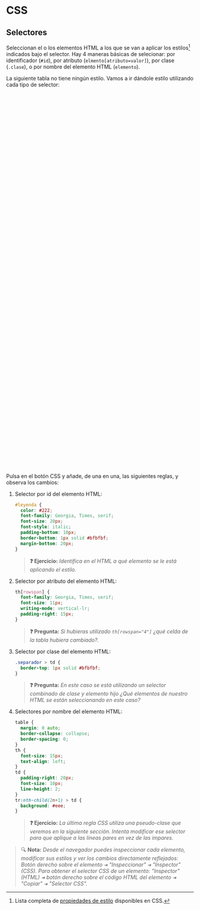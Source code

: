 # CSS
## Selectores

Seleccionan el o los elementos HTML a los que se van a aplicar los estilos[^1] indicados bajo el selector. Hay 4 maneras básicas de selecionar: por identificador (`#id`), por atributo (`elmento[atributo=valor]`), por clase (`.clase`), o por nombre del elemento HTML (`elemento`).

La siguiente tabla no tiene ningún estilo. Vamos a ir dándole estilo utilizando cada tipo de selector:

<div class="codepen" data-prefill data-height="420" data-theme-id="light" data-default-tab="result" data-editable="true" style="opacity:0">
  <pre data-lang="html">&lt;table>
  &lt;caption id="leyenda">Resumen de tipos de selectores&lt;/caption>
  &lt;thead>
    &lt;tr>
      &lt;th>&lt;/th>
      &lt;th>Tipo&lt;/th>
      &lt;th>Regla CSS&lt;/th>
      &lt;th>Elemento HTML seleccionado&lt;/th>
    &lt;/tr>
  &lt;/thead>
  &lt;tbody>
    &lt;tr class="separador">
      &lt;th rowspan="4">Básicos&lt;/th>
      &lt;td>Id&lt;/td>
      &lt;td>&lt;code>#id1 { color: gray; }&lt;/code>&lt;/td>
      &lt;td>&lt;code>&amp;lt;p id="id1">Párrafo&amp;lt;/p>&lt;/code>&lt;/td>
    &lt;/tr>
    &lt;tr>
      &lt;td>Atributo&lt;/td>
      &lt;td>&lt;code>p[title] { color: gray; }&lt;/code>&lt;/td>
      &lt;td>&lt;code>&amp;lt;p title="Título">Párrafo&amp;lt;/p>&lt;/code>&lt;/td>
    &lt;/tr>
    &lt;tr>
      &lt;td>Clase&lt;/td>
      &lt;td>&lt;code>.clase1 { color: gray; }&lt;/code>&lt;/td>
      &lt;td>&lt;code>&amp;lt;p class="clase1">Párrafo&amp;lt;/p>&lt;/code>&lt;/td>
    &lt;/tr>
    &lt;tr>
      &lt;td>Nombre&lt;/td>
      &lt;td>&lt;code>p { color: gray; }&lt;/code>&lt;/td>
      &lt;td>&lt;code>&amp;lt;p>Párrafo&amp;lt;/p>&lt;/code>&lt;/td>
    &lt;/tr>
    &lt;tr class="separador">
      &lt;th rowspan="2">Pseudo&lt;/th>
      &lt;td>Clase&lt;/td>
      &lt;td>&lt;code>a:hover { color: blue; }&lt;/code>&lt;/td>
      &lt;td>&lt;code>&amp;lt;a href="">Enlace&amp;lt;/a>&lt;/code>&lt;/td>
    &lt;/tr>
    &lt;tr>
      &lt;td>Elemento&lt;/td>
      &lt;td>&lt;code>a::before { content: '🔗 '; }&lt;/code>&lt;/td>
      &lt;td>&lt;code>&amp;lt;a href="">Enlace&amp;lt;/a>&lt;/code>&lt;/td>
    &lt;/tr>
    &lt;tr class="separador">
      &lt;th rowspan="3">Otros&lt;/th>
      &lt;td>Universal&lt;/td>
      &lt;td>&lt;code>* { color: blue; }&lt;/code>&lt;/td>
      &lt;td>Aplica a todos los elementos del HTML&lt;/td>
    &lt;/tr>
    &lt;tr>
      &lt;td>Grupos&lt;/td>
      &lt;td>&lt;code>#id1, #id2 { color: gray; }&lt;/code>&lt;/td>
      &lt;td>&lt;code>&amp;lt;p id="id1">Párrafo 1&amp;lt;/p>&amp;lt;p id="id2">Párrafo 2&amp;lt;/p>&lt;/code>&lt;/td>
    &lt;/tr>
    &lt;tr>
      &lt;td>Combinados&lt;/td>
      &lt;td>&lt;code>p > span { color: red; }&lt;/code>&lt;/td>
      &lt;td>&lt;code>&amp;lt;p>Párrafo &amp;lt;span>importante&amp;lt;span>&amp;lt;/p>&lt;/code>&lt;/td>
    &lt;/tr>
  &lt;/tbody>
&lt;/table></pre>
  <pre data-lang="css">/* Añade aquí las reglas CSS */
</pre></div>

Pulsa en el botón CSS y añade, de una en una, las siguientes reglas, y observa los cambios:

1. Selector por id del elemento HTML:
    ```css
    #leyenda {
      color: #222;
      font-family: Georgia, Times, serif;
      font-size: 20px;
      font-style: italic;
      padding-bottom: 10px;
      border-bottom: 1px solid #bfbfbf;
      margin-bottom: 20px;
    }
    ```
   > **❓ Ejercicio:** _Identifica en el HTML a qué elemento se le está aplicando el estilo._

1. Selector por atributo del elemento HTML:
    ```css
    th[rowspan] {
      font-family: Georgia, Times, serif;
      font-size: 11px;
      writing-mode: vertical-lr;
      padding-right: 15px;
    }
    ```
   > **❓ Pregunta:** _Si hubieras utilizado `th[rowspan="4"]` ¿qué celda de la tabla hubiera cambiado?._

1. Selector por clase del elemento HTML:
    ```css
    .separador > td {
      border-top: 1px solid #bfbfbf;
    }
    ```
   > **❓ Pregunta:** _En este caso se está utilizando un selector combinado de clase y elemento hijo ¿Qué elementos de nuestro HTML se están seleccionando en este caso?_

1. Selectores por nombre del elemento HTML:
    ```css
    table {
      margin: 0 auto;
      border-collapse: collapse;
      border-spacing: 0;
    }
    th {
      font-size: 15px;
      text-align: left;
    }
    td {
      padding-right: 20px;
      font-size: 10px;
      line-height: 2;
    }
    tr:nth-child(2n+1) > td {
      background: #eee;
    }
    ```

    > **❓ Ejercicio:** _La última regla CSS utiliza una pseudo-clase que veremos en la siguiente sección. Intenta modificar ese selector para que aplique a las líneas pares en vez de las impares._

> 🔍 **Nota:** _Desde el navegador puedes inspeccionar cada elemento, modificar sus estilos y ver los cambios directamente reflejados: Botón derecho sobre el elemento `➜` "Inspeccionar" `➜` "Inspector" (CSS). Para obtener el selector CSS de un elemento: "Inspector" (HTML) `➜` botón derecho sobre el código HTML del elemento `➜` "Copiar" `➜` "Selector CSS"._

[^1]: Lista completa de [propiedades de estilo](https://developer.mozilla.org/en-US/docs/Web/CSS/Reference#index) disponibles en CSS.